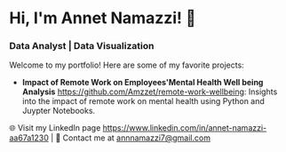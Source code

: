 

# Hi, I'm Annet Namazzi! 👋  
### Data Analyst | Data Visualization 

Welcome to my portfolio! Here are some of my favorite projects:
- **Impact of Remote Work on Employees'Mental Health  Well being Analysis** https://github.com/Amzzet/remote-work-wellbeing: Insights into the impact of remote work on mental health using Python and Juypter Notebooks.
  
🌐 Visit my LinkedIn page https://www.linkedin.com/in/annet-namazzi-aa67a1230 | 📧 Contact me at annnamazzi7@gmail.com

